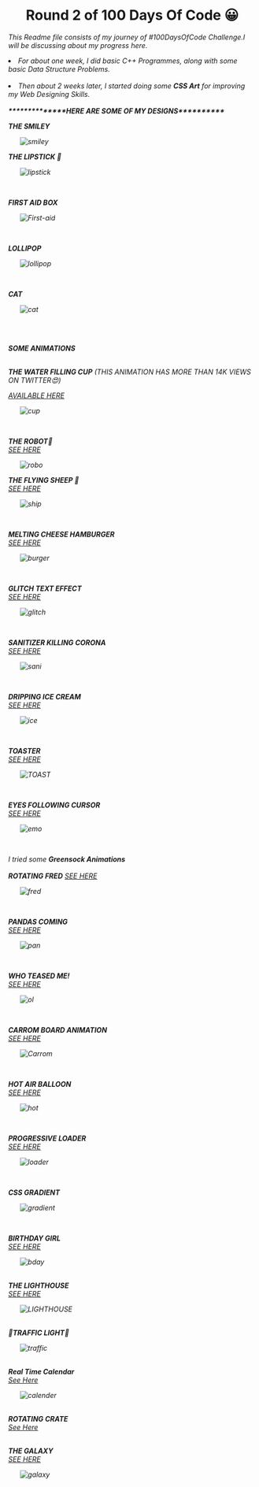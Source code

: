 <h1 align="center"><b>Round 2 of 100 Days Of Code 😀</b></h1>
  
  
 <i> This Readme file consists of  my journey of #100DaysOfCode Challenge.I will be discussing about my progress here.<i>
  

  <li>For about one week, I did basic C++ Programmes, along with some basic Data Structure Problems.</li>
  <br>
  <li>Then about 2 weeks later, I started doing some <b>CSS Art</b> for improving my Web Designing Skills.</li>
  <br>
  <b>**************HERE ARE SOME OF MY DESIGNS**********</b>
  <br>
  
  <b>THE SMILEY</B>
  <ol><img src="https://i.ibb.co/z4tqYjY/smiley.png" alt="smiley" border="0"></ol>
  
  
  <b>THE LIPSTICK	💄</b>
 <ol> <img src="https://i.ibb.co/bJrgHLm/lipstick.png" alt="lipstick" border="0"></ol>
  <br>
  
<b>FIRST AID BOX</b>
<br>
<ol><img src="https://i.ibb.co/68R0nx9/First-aid.png" alt="First-aid" border="0"></ol>
<br>


<b>LOLLIPOP</b>
<br>
<ol><img src="https://i.ibb.co/hVqhq9R/lollipop.png" alt="lollipop" border="0"></ol>
<br>

<b>CAT</b>
<br>
<ol><img src="https://i.ibb.co/ZYdhP8j/cat.png" alt="cat" border="0"></ol>
<br>
<br>
  
  <b>SOME ANIMATIONS</B>
  <br>
  <br>
  
  <b>THE WATER FILLING CUP</b>
  <i>(THIS ANIMATION HAS MORE THAN 14K VIEWS ON TWITTER😍)</i>

<a href="https://vimeo.com/user118148589/review/431188881/34f27c9af0">AVAILABLE HERE</a>
<ol><img src="https://i.ibb.co/pjXsS2v/cup.png" alt="cup" border="0"></ol>
<br>

<b>THE ROBOT🤖</b>
<br>
<a href="https://vimeo.com/user118148589/review/431191693/e41b82b9be">SEE HERE</a>
<ol><img src="https://i.ibb.co/zmPr6zM/robo.png" alt="robo" border="0"></ol>

<b>THE FLYING SHEEP	🐑</b>
<br>
<a href="https://vimeo.com/user118148589/review/431192489/b8dc61c07a">SEE HERE</a>
<ol><img src="https://i.ibb.co/qxM6hz9/ship.png" alt="ship" border="0"></ol>
<br>


<b> MELTING CHEESE HAMBURGER</b>
<br>
<a href="https://vimeo.com/user118148589/review/431193308/daf43cc86c">SEE HERE</a>
<ol><img src="https://i.ibb.co/3rWr7x2/burger.png" alt="burger" border="0"></ol>
<br>

<b>GLITCH TEXT EFFECT</b>
<br>
<a href="https://vimeo.com/user118148589/review/431193605/2bf244b8c8">SEE HERE</a>
<br>
<ol><img src="https://i.ibb.co/tD7ptbg/glitch.png" alt="glitch" border="0"></ol>
<br>

<b>SANITIZER KILLING CORONA</b>
<br>
<a href="https://vimeo.com/user118148589/review/431193903/cf9e95e035">SEE HERE</a>
<br>
<ol><img src="https://i.ibb.co/bKGYq8K/sani.png" alt="sani" border="0"></ol>
<br>


<b>DRIPPING ICE CREAM</b>
<br>
<a href="https://vimeo.com/user118148589/review/431194268/ae3ed87fc2">SEE HERE</a>
<br>
<ol><img src="https://i.ibb.co/F7D3GG6/ice.png" alt="ice" border="0"></ol>
<br>


<b>TOASTER</b>
<br>
<a href="https://vimeo.com/user118148589/review/431194745/3d8def0bbd">SEE HERE</a>
<br>
<ol><img src="https://i.ibb.co/MkZqSds/TOAST.png" alt="TOAST" border="0"></ol>
<br>

<b>EYES FOLLOWING CURSOR</b>
<br>
<a href="https://vimeo.com/user118148589/review/431195216/02e9027c19">SEE HERE</a>
<br>
<ol><img src="https://i.ibb.co/xhVw3Ww/emo.png" alt="emo" border="0"></ol>
<br>

<i>I tried some <b>Greensock Animations</b></i>
<br>
<br>
<b>ROTATING FRED</b>
<a href="">SEE HERE</a>
<br>
<ol><img src="https://i.ibb.co/xDKwhFw/fred.png" alt="fred" border="0"></ol>
<br>

<b>PANDAS COMING</b>
<br>
<a href="https://vimeo.com/user118148589/review/431196117/da2e72466f">SEE HERE</a>
<br>
<ol><img src="https://i.ibb.co/3mrpczZ/pan.png" alt="pan" border="0"></ol>
<br>

<b>WHO TEASED ME!</b>
<br>
<a href="https://vimeo.com/user118148589/review/431196424/eb0ebe1cab">SEE HERE</a>
<br>
<ol><img src="https://i.ibb.co/Bc0sp0m/ol.png" alt="ol" border="0"></ol>
<br>

<b>CARROM BOARD ANIMATION</b>
<br>
<a href="https://vimeo.com/user118148589/review/431196424/eb0ebe1cab">SEE HERE<a>
  <br>
  <ol><img src="https://i.ibb.co/qxwNgQZ/Carrom.png" alt="Carrom" border="0"></ol>
  <br>
  
  <b>HOT AIR BALLOON</b>
  <br>
  <a href="https://vimeo.com/user118148589/review/431197459/d93c4ef63a">SEE HERE</a>
  <br>
  <ol><img src="https://i.ibb.co/nP2ZHKp/hot.png" alt="hot" border="0"></ol>
  <br>
  
  <b>PROGRESSIVE LOADER</b>
  <br>
  <a href="https://vimeo.com/user118148589/review/431198662/6dbac3022e">SEE HERE</a>
<br>
<ol><img src="https://i.ibb.co/dcvMMvN/loader.png" alt="loader" border="0"></ol>
<br>

<b>CSS GRADIENT</b>
<br>
<ol><img src="https://i.ibb.co/TmkfMqp/gradient.png" alt="gradient" border="0"></ol>
<br>

 <b>BIRTHDAY GIRL</b>
  <br>
  <a href="https://vimeo.com/user118148589/review/431565445/1a4b3e5d4f">SEE HERE</a>
<br>
<ol><img src="https://i.ibb.co/kcfkqZf/bday.png" alt="bday" border="0"></ol>
<br>
<b>THE LIGHTHOUSE</b>
<br>
<a href="https://vimeo.com/user118148589/review/432763043/048e8cd3ab">SEE HERE</a>
<br>
<ol><img src="https://i.ibb.co/8DMfGmb/LIGHTHOUSE.png" alt="LIGHTHOUSE" border="0"></ol>
<br>
<b>🚦TRAFFIC LIGHT🚦</b>
<br>
<a href=""></a>
<ol><img src="https://i.ibb.co/8P94wvp/traffic.png" alt="traffic" border="0"></ol>
<br>
<b>Real Time Calendar</b>
<br>
<a href="https://codepen.io/unnatimishra/pen/JjGrqwz">See Here</a>
<ol><img src="https://i.ibb.co/q7zQSH9/calender.png" alt="calender" border="0"></ol>
<BR>
  <b>ROTATING CRATE</b>
  <br>
  <a href="https://vimeo.com/user118148589/review/435051364/3d7d879d6b">See Here</a>
  <br>
  <ol></ol>
<br>
  <b>THE GALAXY</b>
  <br>
  <a href="https://vimeo.com/user118148589/review/435348811/5d1e769caf">SEE HERE</a>
  <br>
  <ol><img src="https://i.ibb.co/N2xVcLf/galaxy.png" alt="galaxy" border="0"></ol>
